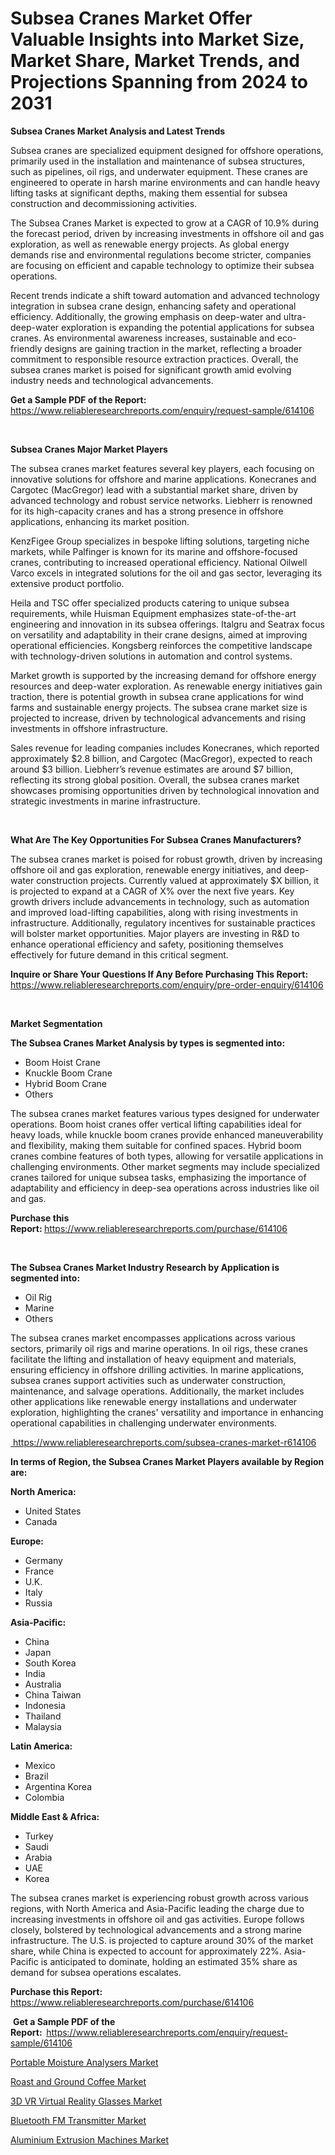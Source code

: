 <p><h1>Subsea Cranes Market Offer Valuable Insights into Market Size, Market Share, Market Trends, and Projections Spanning from 2024 to 2031</h1></p><p><strong>Subsea Cranes Market Analysis and Latest Trends</strong></p>
<p><p>Subsea cranes are specialized equipment designed for offshore operations, primarily used in the installation and maintenance of subsea structures, such as pipelines, oil rigs, and underwater equipment. These cranes are engineered to operate in harsh marine environments and can handle heavy lifting tasks at significant depths, making them essential for subsea construction and decommissioning activities.</p><p>The Subsea Cranes Market is expected to grow at a CAGR of 10.9% during the forecast period, driven by increasing investments in offshore oil and gas exploration, as well as renewable energy projects. As global energy demands rise and environmental regulations become stricter, companies are focusing on efficient and capable technology to optimize their subsea operations. </p><p>Recent trends indicate a shift toward automation and advanced technology integration in subsea crane design, enhancing safety and operational efficiency. Additionally, the growing emphasis on deep-water and ultra-deep-water exploration is expanding the potential applications for subsea cranes. As environmental awareness increases, sustainable and eco-friendly designs are gaining traction in the market, reflecting a broader commitment to responsible resource extraction practices. Overall, the subsea cranes market is poised for significant growth amid evolving industry needs and technological advancements.</p></p>
<p><strong>Get a Sample PDF of the Report:&nbsp;</strong> <a href="https://www.reliableresearchreports.com/enquiry/request-sample/614106?utm_campaign=28&utm_medium=2&utm_source=Github&utm_content=ia&utm_term=30092024&utm_id=subsea-cranes">https://www.reliableresearchreports.com/enquiry/request-sample/614106</a></p>
<p>&nbsp;</p>
<p><strong>Subsea Cranes Major Market Players</strong></p>
<p><p>The subsea cranes market features several key players, each focusing on innovative solutions for offshore and marine applications. Konecranes and Cargotec (MacGregor) lead with a substantial market share, driven by advanced technology and robust service networks. Liebherr is renowned for its high-capacity cranes and has a strong presence in offshore applications, enhancing its market position.</p><p>KenzFigee Group specializes in bespoke lifting solutions, targeting niche markets, while Palfinger is known for its marine and offshore-focused cranes, contributing to increased operational efficiency. National Oilwell Varco excels in integrated solutions for the oil and gas sector, leveraging its extensive product portfolio.</p><p>Heila and TSC offer specialized products catering to unique subsea requirements, while Huisman Equipment emphasizes state-of-the-art engineering and innovation in its subsea offerings. Italgru and Seatrax focus on versatility and adaptability in their crane designs, aimed at improving operational efficiencies. Kongsberg reinforces the competitive landscape with technology-driven solutions in automation and control systems.</p><p>Market growth is supported by the increasing demand for offshore energy resources and deep-water exploration. As renewable energy initiatives gain traction, there is potential growth in subsea crane applications for wind farms and sustainable energy projects. The subsea crane market size is projected to increase, driven by technological advancements and rising investments in offshore infrastructure.</p><p>Sales revenue for leading companies includes Konecranes, which reported approximately $2.8 billion, and Cargotec (MacGregor), expected to reach around $3 billion. Liebherr’s revenue estimates are around $7 billion, reflecting its strong global position. Overall, the subsea cranes market showcases promising opportunities driven by technological innovation and strategic investments in marine infrastructure.</p></p>
<p>&nbsp;</p>
<p><strong>What Are The Key Opportunities For Subsea Cranes Manufacturers?</strong></p>
<p><p>The subsea cranes market is poised for robust growth, driven by increasing offshore oil and gas exploration, renewable energy initiatives, and deep-water construction projects. Currently valued at approximately $X billion, it is projected to expand at a CAGR of X% over the next five years. Key growth drivers include advancements in technology, such as automation and improved load-lifting capabilities, along with rising investments in infrastructure. Additionally, regulatory incentives for sustainable practices will bolster market opportunities. Major players are investing in R&D to enhance operational efficiency and safety, positioning themselves effectively for future demand in this critical segment.</p></p>
<p><strong>Inquire or Share Your Questions If Any Before Purchasing This Report:</strong> <a href="https://www.reliableresearchreports.com/enquiry/pre-order-enquiry/614106?utm_campaign=28&utm_medium=2&utm_source=Github&utm_content=ia&utm_term=30092024&utm_id=subsea-cranes">https://www.reliableresearchreports.com/enquiry/pre-order-enquiry/614106</a></p>
<p>&nbsp;</p>
<p><strong>Market Segmentation</strong></p>
<p><strong>The Subsea Cranes Market Analysis by types is segmented into:</strong></p>
<p><ul><li>Boom Hoist Crane</li><li>Knuckle Boom Crane</li><li>Hybrid Boom Crane</li><li>Others</li></ul></p>
<p><p>The subsea cranes market features various types designed for underwater operations. Boom hoist cranes offer vertical lifting capabilities ideal for heavy loads, while knuckle boom cranes provide enhanced maneuverability and flexibility, making them suitable for confined spaces. Hybrid boom cranes combine features of both types, allowing for versatile applications in challenging environments. Other market segments may include specialized cranes tailored for unique subsea tasks, emphasizing the importance of adaptability and efficiency in deep-sea operations across industries like oil and gas.</p></p>
<p><strong>Purchase this Report:&nbsp;</strong><a href="https://www.reliableresearchreports.com/purchase/614106?utm_campaign=28&utm_medium=2&utm_source=Github&utm_content=ia&utm_term=30092024&utm_id=subsea-cranes">https://www.reliableresearchreports.com/purchase/614106</a></p>
<p>&nbsp;</p>
<p><strong>The Subsea Cranes Market Industry Research by Application is segmented into:</strong></p>
<p><ul><li>Oil Rig</li><li>Marine</li><li>Others</li></ul></p>
<p><p>The subsea cranes market encompasses applications across various sectors, primarily oil rigs and marine operations. In oil rigs, these cranes facilitate the lifting and installation of heavy equipment and materials, ensuring efficiency in offshore drilling activities. In marine applications, subsea cranes support activities such as underwater construction, maintenance, and salvage operations. Additionally, the market includes other applications like renewable energy installations and underwater exploration, highlighting the cranes' versatility and importance in enhancing operational capabilities in challenging underwater environments.</p></p>
<p><a href="https://www.reliableresearchreports.com/subsea-cranes-market-r614106?utm_campaign=28&utm_medium=2&utm_source=Github&utm_content=ia&utm_term=30092024&utm_id=subsea-cranes">&nbsp;https://www.reliableresearchreports.com/subsea-cranes-market-r614106</a></p>
<p><strong>In terms of Region, the Subsea Cranes Market Players available by Region are:</strong></p>
<p>
    <p> <strong> North America: </strong>
        <ul>
            <li>United States</li>
            <li>Canada</li>
        </ul>
        </p> 
    <p> <strong> Europe: </strong>
        <ul>
            <li>Germany</li>
            <li>France</li>
            <li>U.K.</li>
            <li>Italy</li>
            <li>Russia</li>
        </ul>
        </p> 
    <p> <strong> Asia-Pacific: </strong>
        <ul>
            <li>China</li>
            <li>Japan</li>
            <li>South Korea</li>
            <li>India</li>
            <li>Australia</li>
            <li>China Taiwan</li>
            <li>Indonesia</li>
            <li>Thailand</li>
            <li>Malaysia</li>
        </ul>
        </p> 
    <p> <strong> Latin America: </strong>
        <ul>
            <li>Mexico</li>
            <li>Brazil</li>
            <li>Argentina Korea</li>
            <li>Colombia</li>
        </ul>
        </p> 
    <p> <strong> Middle East & Africa: </strong>
        <ul>
            <li>Turkey</li>
            <li>Saudi</li>
            <li>Arabia</li>
            <li>UAE</li>
            <li>Korea</li>
        </ul>
    </p>
    </p>
<p><p>The subsea cranes market is experiencing robust growth across various regions, with North America and Asia-Pacific leading the charge due to increasing investments in offshore oil and gas activities. Europe follows closely, bolstered by technological advancements and a strong marine infrastructure. The U.S. is projected to capture around 30% of the market share, while China is expected to account for approximately 22%. Asia-Pacific is anticipated to dominate, holding an estimated 35% share as demand for subsea operations escalates.</p></p>
<p><strong>Purchase this Report: </strong><a href="https://www.reliableresearchreports.com/purchase/614106?utm_campaign=28&utm_medium=2&utm_source=Github&utm_content=ia&utm_term=30092024&utm_id=subsea-cranes">https://www.reliableresearchreports.com/purchase/614106</a></p>
<p>&nbsp;<strong>Get a Sample PDF of the Report:&nbsp;&nbsp;</strong><a href="https://www.reliableresearchreports.com/enquiry/request-sample/614106?utm_campaign=28&utm_medium=2&utm_source=Github&utm_content=ia&utm_term=30092024&utm_id=subsea-cranes">https://www.reliableresearchreports.com/enquiry/request-sample/614106</a></p>
<p><strong></strong></p>
<p><p><a href="https://github.com/NathanColeman327/Market-Research-Report-List-1/blob/main/portable-moisture-analysers-market.md?utm_campaign=28&utm_medium=2&utm_source=Github&utm_content=ia&utm_term=30092024&utm_id=subsea-cranes">Portable Moisture Analysers Market</a></p><p><a href="https://www.linkedin.com/pulse/global-roast-ground-coffee-market-product-type-application-region-lxgpf?utm_campaign=28&utm_medium=2&utm_source=Github&utm_content=ia&utm_term=30092024&utm_id=subsea-cranes">Roast and Ground Coffee Market</a></p><p><a href="https://issuu.com/reportprime-2/docs/3d-vr-virtual-reality-glasses-marke_1313d1faec3d22?utm_campaign=28&utm_medium=2&utm_source=Github&utm_content=ia&utm_term=30092024&utm_id=subsea-cranes">3D VR Virtual Reality Glasses Market</a></p><p><a href="https://issuu.com/reportprime-2/docs/bluetooth-fm-transmitter-market-siz_3cd7b8bb9e8f72?utm_campaign=28&utm_medium=2&utm_source=Github&utm_content=ia&utm_term=30092024&utm_id=subsea-cranes">Bluetooth FM Transmitter Market</a></p><p><a href="https://github.com/RuthLucas64/Market-Research-Report-List-1/blob/main/aluminium-extrusion-machines-market.md?utm_campaign=28&utm_medium=2&utm_source=Github&utm_content=ia&utm_term=30092024&utm_id=subsea-cranes">Aluminium Extrusion Machines Market</a></p></p>